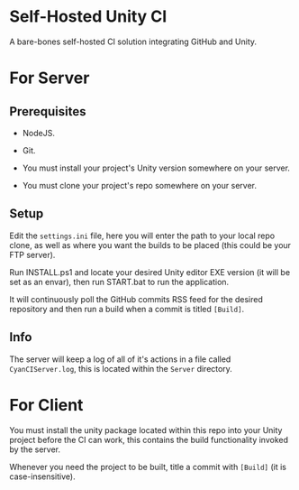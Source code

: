 # Self-Hosted Unity CI

A bare-bones self-hosted CI solution integrating GitHub and Unity.
 
# For Server

## Prerequisites

 - NodeJS.
 
 - Git.

 - You must install your project's Unity version somewhere on your server.

 - You must clone your project's repo somewhere on your server.

## Setup

Edit the `settings.ini` file, here you will enter the path to your local repo clone, as well as where you want the builds to be placed (this could be your FTP server).

Run INSTALL.ps1 and locate your desired Unity editor EXE version (it will be set as an envar), then run START.bat to run the application.

It will continuously poll the GitHub commits RSS feed for the desired repository and then run a build when a commit is titled `[Build]`.

## Info

The server will keep a log of all of it's actions in a file called `CyanCIServer.log`, this is located within the `Server` directory.

# For Client

You must install the unity package located within this repo into your Unity project before the CI can work, this contains the build functionality invoked by the server.

Whenever you need the project to be built, title a commit with `[Build]` (it is case-insensitive).
